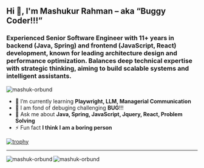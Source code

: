## Hi 👋, I'm Mashukur Rahman – aka “Buggy Coder!!!”

### Experienced Senior Software Engineer with 11+ years in backend (Java, Spring) and frontend (JavaScript, React) development, known for leading architecture design and performance optimization. Balances deep technical expertise with strategic thinking, aiming to build scalable systems and intelligent assistants.

<p align="left"> <img src="https://komarev.com/ghpvc/?username=mashuk-orbund&label=Profile%20views&color=green&style=flat" alt="mashuk-orbund" /> </p>

- 🌱 I’m currently learning **Playwright, LLM, Managerial Communication**
- 💖 I am fond of debuging challenging **BUG**!!!
- 💬 Ask me about **Java, Spring, JavaScript, Jquery, React, Problem Solving**
- ⚡ Fun fact **I think I am a boring person**

[![trophy](https://github-profile-trophy.vercel.app/?username=mashuk-orbund&rank=-?&margin-w=15&margin-h=15)](https://github.com/ryo-ma/github-profile-trophy)

---

<p><img align="left" src="https://github-readme-stats.vercel.app/api?username=mashuk-orbund&show_icons=true&locale=en" alt="mashuk-orbund" /></p>

<p><img align="center" src="https://github-profile-summary-cards.vercel.app/api/cards/most-commit-language?username=mashuk-orbund&show_icons=true&locale=en" alt="mashuk-orbund" /></p>

<!--<p><img align="center" src="https://github-readme-streak-stats.herokuapp.com/?user=mashuk-orbund" alt="mashuk-orbund" /></p>-->


<!--
**mashuk-orbund/mashuk-orbund** is a ✨ _special_ ✨ repository because its `README.md` (this file) appears on your GitHub profile.

Here are some ideas to get you started:

- 🔭 I’m currently working on ...
- 🌱 I’m currently learning ...
- 👯 I’m looking to collaborate on ...
- 🤔 I’m looking for help with ...
- 💬 Ask me about ...
- 📫 How to reach me: ...
- 😄 Pronouns: ...
- ⚡ Fun fact: ...
-->
